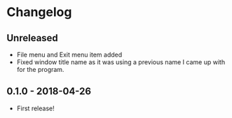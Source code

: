 # Changelog
## Unreleased
- File menu and Exit menu item added
- Fixed window title name as it was using a previous name I came up with for the
program.

## 0.1.0 - 2018-04-26
- First release!
